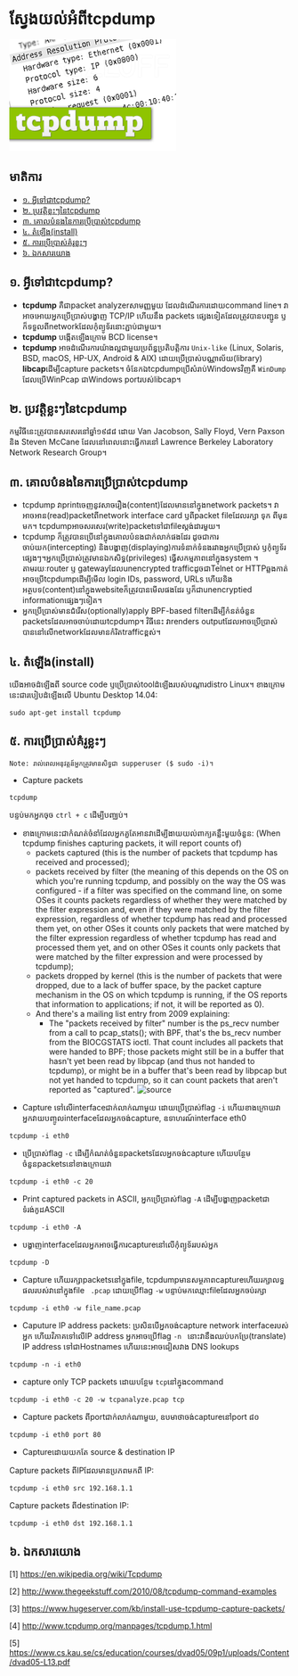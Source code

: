 ស្វែងយល់អំពី**tcpdump**
==========================

![tcpdump](/img/tcpdump.png)

## <a name="pre">មាតិការ</a>

* [១. អ្វីទៅជាtcpdump?](#def)
* [២. ប្រវត្តិខ្លះៗនៃtcpdump](#history)
* [៣. គោលបំនងនៃការប្រើប្រាស់tcpdump](#uses)
* [៤. តំឡើង(install)](#install)
* [៥. ការប្រើប្រាស់គំរូខ្លះៗ](#basic)
* [៦. ឯកសារយោង](#ref)

## <a name="def">១. អ្វីទៅជាtcpdump?</a>

- **tcpdump** គឺជាpacket analyzerសាមញ្ញមួយ ដែលដំណើរការដោយcommand line។ វាអាចអោយអ្នកប្រើប្រាស់បង្ហាញ TCP/IP ហើយនឹង packets ផ្សេងទៀតដែល​ត្រូវបានបញ្ជូន​ ឫក៏ទទួលពីnetworkដែលកុំព្យូទ័រនោះភ្ជាប់ជាមួយ។
- **tcpdump**​ បង្កើតឡើងក្រោម BCD license។
- **tcpdump** អាចដំណើរការយ៉ាងល្អជាមួយប្រព័ន្ធប្រតិបត្តិការ `Unix-like` (Linux, Solaris, BSD, macOS, HP-UX, Android & AIX) ដោយប្រើប្រាស់​បណ្ណាល័យ(library)​ **libcap**ដើម្បីcapture packets។ ចំនែកឯtcpdump​ប្រើសំរាប់​Windowsវិញគឺ `WinDump` ដែលប្រើWinPcap​ ជាWindows portរបស់​libcap។


## <a name="history">២. ប្រវត្តិខ្លះៗនៃtcpdump</a>

កម្មវិធីនេះត្រូវបានសរសេរនៅឆ្នាំ១៩៨៨ ដោយ Van Jacobson, Sally Floyd, Vern Paxson និង Steven McCane ដែលនៅពេលនោះធ្វើការនៅ Lawrence Berkeley Laboratory Network Research Group។

## <a name="uses">៣. គោលបំនងនៃការប្រើប្រាស់tcpdump</a>
- tcpdump វាprintចេញនូវសាចរឿង(content)ដែលមាននៅក្នុងnetwork packets។ វាអាចអាន(read)packetពីnetwork interface card ឫពីpacket fileដែលរក្សា ទុក ពីមុន​មក។ tcpdumpអាចសរសេរ(write)packetទៅជាfileស្តង់ដារមួយ។
- tcpdump ក៏ត្រូវបានប្រើនៅក្នុងគោលបំនងជាក់លាក់ផងដែរ ដូចជាការចាប់យក(intercepting) និងបង្ហាញ(displaying)ការទំនាក់ទំនងរវាងអ្នកប្រើប្រាស់ ឫកុំព្យូទ័រផ្សេងៗ។​ អ្នកប្រើប្រាស់ត្រូវមានឯកសិទ្ធ(privileges) ធ្វើសកម្មភាព​នៅក្នុង​system​ ។ តាមរយៈrouter ឫ gatewayដែលunencrypted trafficដូចជាTelnet or HTTPឆ្លងកាត់ អាចប្រើtcpdumpដើម្បីមើល login IDs, password, URLs ហើយនិង​អត្ថបទ(content)នៅក្នុងwebsiteក៏ត្រូវបានមើលផងដែរ ឫក៏ជាunencryptied informationផ្សេងៗទៀត។
- អ្នកប្រើប្រាស់មានជំរើស(optionally)apply BPF-based filterដើម្បីកំនត់ចំនួន​packetsដែលអាចចាប់ដោយtcpdump។ វិធីនេះ វាrenders outputដែលអាចប្រើប្រាស់​បាននៅលើnetworkដែលមានកំរិតtrafficខ្ពស់។

## <a name="install">៤. តំឡើង(install)</a>

យើងអាចដំឡើងពី source code​ ឫប្រើប្រាស់toolដំឡើងរបស់បណ្ដារdistro Linux។ ខាងក្រោមនេះជារបៀបដំឡើងលើ Ubuntu Desktop 14.04:
```
sudo apt-get install tcpdump
```

## <a name="basic">៥. ការប្រើប្រាស់គំរូខ្លះៗ</a>

```
Note: រាល់ពេលអនុវត្តន៍អ្នកត្រូវមានសិទ្ធជា supperuser ($ sudo -i)។
```

- Capture packets
```
tcpdump
```

បន្ទប់មកអ្នកចុច `ctrl + c` ដើម្បីបញ្ឈប់។ 

*  ខាងក្រោមនេះជាកំណត់ចំនាំដែល​អ្នក​គួ​តែ​អាន​វាដើម្បីងាយយល់ពាក្យ​គន្លឹះ​មួយ​ចំនួន:
(When tcpdump finishes capturing packets, it will report counts of)
    * packets captured (this is the number of packets that tcpdump has received and processed);
    * packets received by filter (the meaning of this depends on the OS on which you're running tcpdump, and possibly on the way the OS was configured - if a filter was specified on the command line, on some OSes it counts packets regardless of whether they were matched by the filter expression and, even if they were matched by the filter expression, regardless of whether tcpdump has read and processed them yet, on other OSes it counts only packets that were matched by the filter expression regardless of whether tcpdump has read and processed them yet, and on other OSes it counts only packets that were matched by the filter expression and were processed by tcpdump);
    * packets dropped by kernel (this is the number of packets that were dropped, due to a lack of buffer space, by the packet capture mechanism in the OS on which tcpdump is running, if the OS reports that information to applications; if not, it will be reported as 0).
    * And there's a mailing list entry from 2009 explaining:
      * The "packets received by filter" number is the ps_recv number from a call to pcap_stats(); with BPF, that's the bs_recv number from the BIOCGSTATS ioctl. That count includes all packets that were handed to BPF; those packets might still be in a buffer that hasn't yet been read by libpcap (and thus not handed to tcpdump), or might be in a buffer that's been read by libpcap but not yet handed to tcpdump, so it can count packets that aren't reported as "captured".
![source](https://unix.stackexchange.com/questions/29367/tcpdump-packets-captured-vs-packets-received-by-filter)


- Capture ទៅលើinterfaceជាក់លាក់ណាមួយ ដោយប្រើប្រាស់flag `-i` ហើយ​ខាងក្រោយវាអ្នកវាយបញ្ចូលinterfaceដែលអ្នកចង់capture, ឧទាហរណ៍interface eth0
```
tcpdump -i eth0
```

- ប្រើប្រាស់flag `-c` ដើម្បីកំណត់ចំនួនpacketsដែលអ្នកចង់capture ហើយបន្ថែម​ចំនួនpacketsនៅខាងក្រោយវា
```
tcpdump -i eth0 -c 20
```

- Print captured packets in ASCII, អ្នកប្រើប្រាស់flag `-A` ដើម្បីបង្ហាញpacketជាទំរង់កូដASCII
```
tcpdump -i eth0 -A
```

- បង្ហាញinterfaceដែលអ្នកអាចធ្វើការcaptureនៅលើកុំព្យូទ័ររបស់អ្នក
```
tcpdump -D
```

- Capture ហើយរក្សាpacketsនៅក្នុងfile, tcpdump​មានសម្ថភាពcapture​ ហើយរក្សាលទ្ធផលរបស់វានៅក្នុងfile ` .pcap` ដោយប្រើflag `-w` បន្ទាប់មក​ឈ្មោះfileដែលអ្នកចប់រក្សា
```
tcpdump -i eth0 -w file_name.pcap
```

- Caputure IP address packets: ប្រសិនបើអ្នកចង់capture network interface​របស់អ្នក ហើយវិភាគទៅលើIP address អ្នកអាចប្រើflag `-n ` នោះវានឹងឈប់បក​ប្រែ(translate)​ IP address ទៅជាHostnames ហើយនេះអាចជៀសវាង DNS lookups
```
tcpdump -n -i eth0
```

- capture only TCP packets ដោយបន្ថែម `tcp`នៅក្នុងcommand
```
tcpdump -i eth0 -c 20 -w tcpanalyze.pcap tcp
```

- Capture packets ពីportជាក់លាក់ណាមួយ, ឧបមាថាចង់captureនៅport​ ៨០
```
tcpdump -i eth0 port 80
```

- Captureដោយយកតែ source & destination IP

Capture packets ពីIPដែលមានប្រភពមកពី IP:
```
tcpdump -i eth0 src 192.168.1.1
```
Capture packets ពីdestination IP:
```
tcpdump -i eth0 dst 192.168.1.1
```



## <a name="ref">៦. ឯកសារយោង</a>

[1] https://en.wikipedia.org/wiki/Tcpdump

[2] http://www.thegeekstuff.com/2010/08/tcpdump-command-examples

[3] https://www.hugeserver.com/kb/install-use-tcpdump-capture-packets/

[4] http://www.tcpdump.org/manpages/tcpdump.1.html

[5] https://www.cs.kau.se/cs/education/courses/dvad05/09p1/uploads/Content/dvad05-L13.pdf
